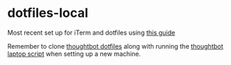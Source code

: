 # dotfiles-local

Most recent set up for iTerm and dotfiles using [this guide](https://medium.com/@jeantimex/how-to-configure-iterm2-and-vim-like-a-pro-on-macos-e303d25d5b5c)

Remember to clone [thoughtbot dotfiles](https://github.com/thoughtbot/dotfiles) along with running the [thoughtbot laptop script](https://github.com/thoughtbot/laptop) when setting up a new machine.

